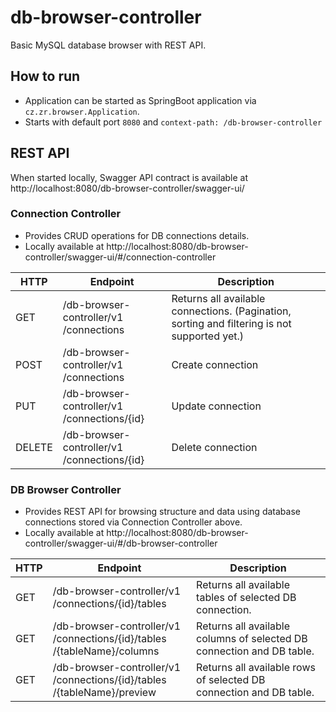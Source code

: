 # db-browser-controller

Basic MySQL database browser with REST API.

## How to run 

* Application can be started as SpringBoot application via `cz.zr.browser.Application`.
* Starts with default port `8080` and `context-path: /db-browser-controller`

## REST API

When started locally, Swagger API contract is available at http://localhost:8080/db-browser-controller/swagger-ui/

### Connection Controller 
* Provides CRUD operations for DB connections details.
* Locally available at http://localhost:8080/db-browser-controller/swagger-ui/#/connection-controller

HTTP| Endpoint | Description
--|--|--
GET | ​/db-browser-controller​/v1​/connections | Returns all available connections. (Pagination, sorting and filtering is not supported yet.)
POST | ​/db-browser-controller​/v1​/connections | Create connection
PUT | ​/db-browser-controller​/v1​/connections​/{id} | Update connection
DELETE | ​/db-browser-controller​/v1​/connections​/{id} | Delete connection

### DB Browser Controller
* Provides REST API for browsing structure and data using database connections stored via Connection Controller above.
* Locally available at http://localhost:8080/db-browser-controller/swagger-ui/#/db-browser-controller

HTTP| Endpoint | Description
--|--|--
GET | ​/db-browser-controller​/v1​/connections​/{id}​/tables | Returns all available tables of selected DB connection.
GET | ​/db-browser-controller​/v1​/connections​/{id}​/tables​/{tableName}​/columns | Returns all available columns of selected DB connection and DB table.
GET | ​/db-browser-controller​/v1​/connections​/{id}​/tables​/{tableName}​/preview | Returns all available rows of selected DB connection and DB table.
